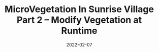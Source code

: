 ---
title: "MicroVegetation In Sunrise Village Part 2 – Modify Vegetation at Runtime"
tags: [Technical Artist, Unity, InnoGames, C#, Vegetation]
category: tech-art
thumbnail: 2022-02-07-microvegetation2/thumbnail.png
comments: true
date: 2022-02-07
description: This second part explains how we can modify terrain at runtime.
url: https://tech.innogames.com/microvegetation-in-sunrise-village-part-2-modify-vegetation-at-runtime/
---